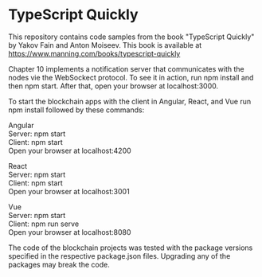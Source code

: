 # TypeScript Quickly

This repository contains code samples from the book "TypeScript Quickly" by Yakov Fain and Anton Moiseev. This book is available at https://www.manning.com/books/typescript-quickly

Chapter 10 implements a notification server that communicates with the nodes vie the WebSockect protocol. To see it in action, run npm install and then npm start. After that, open your browser at localhost:3000.

To start the blockchain apps with the client in Angular, React, and Vue run npm install followed by these commands:

Angular<br/>
 Server: npm start<br/>
 Client: npm start<br/>
 Open your browser at localhost:4200<br/>  

React<br/>
 Server: npm start<br/> 
 Client: npm start<br/>
 Open your browser at localhost:3001<br/> 

Vue<br/>
 Server: npm start<br/>
 Client: npm run serve<br/> 
 Open your browser at localhost:8080<br/>

The code of the blockchain projects was tested with the package versions specified in the respective package.json files. Upgrading any of the packages may break the code.
